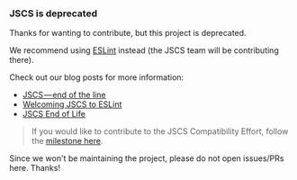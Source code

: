 ### JSCS is deprecated

Thanks for wanting to contribute, but this project is deprecated.

We recommend using [ESLint](http://eslint.org/) instead (the JSCS team will be contributing there).

Check out our blog posts for more information:
    
* [JSCS — end of the line](https://medium.com/@markelog/jscs-end-of-the-line-bc9bf0b3fdb2)
* [Welcoming JSCS to ESLint](http://eslint.org/blog/2016/04/welcoming-jscs-to-eslint)
* [JSCS End of Life](http://eslint.org/blog/2016/07/jscs-end-of-life)

> If you would like to contribute to the JSCS Compatibility Effort, follow the [milestone here](https://github.com/eslint/eslint/milestone/15).

Since we won't be maintaining the project, please do not open issues/PRs here. Thanks!
